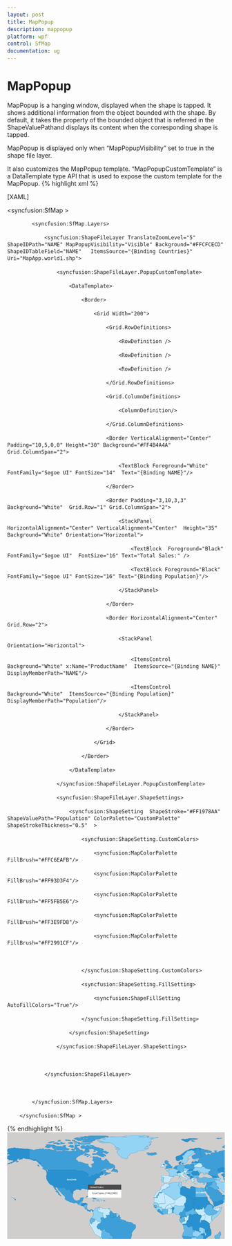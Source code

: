 ```yaml
---
layout: post
title: MapPopup
description: mappopup
platform: wpf
control: SfMap
documentation: ug
---
```


# MapPopup

MapPopup is a hanging window, displayed when the shape is tapped. It shows additional information from the object bounded with the shape. By default, it takes the property of the bounded object that is referred in the ShapeValuePathand displays its content when the corresponding shape is tapped.

MapPopup is displayed only when “MapPopupVisibility” set to true in the shape file layer.

It also customizes the MapPopup template. “MapPopupCustomTemplate” is a DataTemplate type API that is used to expose the custom template for the MapPopup.
{% highlight xml %}

[XAML]

<syncfusion:SfMap >

            <syncfusion:SfMap.Layers>

                <syncfusion:ShapeFileLayer TranslateZoomLevel="5"  ShapeIDPath="NAME" MapPopupVisibility="Visible" Background="#FFCFCECD" ShapeIDTableField="NAME"   ItemsSource="{Binding Countries}" Uri="MapApp.world1.shp">

                    <syncfusion:ShapeFileLayer.PopupCustomTemplate>

                        <DataTemplate>

                            <Border>

                                <Grid Width="200">

                                    <Grid.RowDefinitions>

                                        <RowDefinition />

                                        <RowDefinition />

                                        <RowDefinition />

                                    </Grid.RowDefinitions>

                                    <Grid.ColumnDefinitions>

                                        <ColumnDefinition/>

                                    </Grid.ColumnDefinitions>

                                    <Border VerticalAlignment="Center" Padding="10,5,0,0" Height="30" Background="#FF4B4A4A"  Grid.ColumnSpan="2">

                                        <TextBlock Foreground="White" FontFamily="Segoe UI" FontSize="14"  Text="{Binding NAME}"/>

                                    </Border>

                                    <Border Padding="3,10,3,3"  Background="White"  Grid.Row="1" Grid.ColumnSpan="2">

                                        <StackPanel HorizontalAlignment="Center" VerticalAlignment="Center"  Height="35" Background="White" Orientation="Horizontal">

                                            <TextBlock  Foreground="Black" FontFamily="Segoe UI"  FontSize="16" Text="Total Sales:" />

                                            <TextBlock Foreground="Black"  FontFamily="Segoe UI" FontSize="16" Text="{Binding Population}"/>

                                        </StackPanel>

                                    </Border>

                                    <Border HorizontalAlignment="Center" Grid.Row="2">

                                        <StackPanel Orientation="Horizontal">

                                            <ItemsControl Background="White" x:Name="ProductName"  ItemsSource="{Binding NAME}" DisplayMemberPath="NAME"/>

                                            <ItemsControl  Background="White"  ItemsSource="{Binding Population}" DisplayMemberPath="Population"/>

                                        </StackPanel>

                                    </Border>

                                </Grid>

                            </Border>

                        </DataTemplate>

                    </syncfusion:ShapeFileLayer.PopupCustomTemplate>

                    <syncfusion:ShapeFileLayer.ShapeSettings>

                        <syncfusion:ShapeSetting  ShapeStroke="#FF1978AA" ShapeValuePath="Population" ColorPalette="CustomPalette" ShapeStrokeThickness="0.5"  >

                            <syncfusion:ShapeSetting.CustomColors>

                                <syncfusion:MapColorPalette FillBrush="#FFC6EAFB"/>

                                <syncfusion:MapColorPalette FillBrush="#FF93D3F4"/>

                                <syncfusion:MapColorPalette FillBrush="#FF5FB5E6"/>

                                <syncfusion:MapColorPalette FillBrush="#FF3E9FD8"/>

                                <syncfusion:MapColorPalette FillBrush="#FF2991CF"/>



                            </syncfusion:ShapeSetting.CustomColors>

                            <syncfusion:ShapeSetting.FillSetting>

                                <syncfusion:ShapeFillSetting AutoFillColors="True"/>

                            </syncfusion:ShapeSetting.FillSetting>

                        </syncfusion:ShapeSetting>

                    </syncfusion:ShapeFileLayer.ShapeSettings>



                </syncfusion:ShapeFileLayer>



            </syncfusion:SfMap.Layers>

        </syncfusion:SfMap >

{% endhighlight %}
![](MapPopup_images/MapPopup_img1.png)



